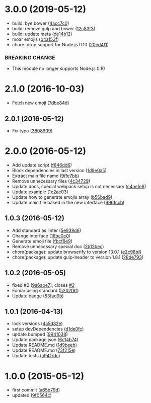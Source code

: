 <a name="3.0.0"></a>

# 3.0.0 (2019-05-12)

- build: bye bower ([4acc7c0](https://github.com/kikobeats/emojis-list/commit/4acc7c0))
- build: remove gulp and bower ([12c83f3](https://github.com/kikobeats/emojis-list/commit/12c83f3))
- build: update meta ([de14b12](https://github.com/kikobeats/emojis-list/commit/de14b12))
- moar emojis ([b4a153f](https://github.com/kikobeats/emojis-list/commit/b4a153f))
- chore: drop support for Node.js 0.10 ([20ed4f1](https://github.com/kikobeats/emojis-list/commit/20ed4f1))

### BREAKING CHANGE

- This module no longer supports Node.js 0.10

<a name="2.1.0"></a>

# 2.1.0 (2016-10-03)

- Fetch new emoji ([7dbe84d](https://github.com/kikobeats/emojis-list/commit/7dbe84d))

<a name="2.0.1"></a>

## 2.0.1 (2016-05-12)

- Fix typo ([3808909](https://github.com/kikobeats/emojis-list/commit/3808909))

<a name="2.0.0"></a>

# 2.0.0 (2016-05-12)

- Add update script ([f846dd6](https://github.com/kikobeats/emojis-list/commit/f846dd6))
- Block dependencies in last version ([1d9e0a5](https://github.com/kikobeats/emojis-list/commit/1d9e0a5))
- Extract main file name ([9ffe7bb](https://github.com/kikobeats/emojis-list/commit/9ffe7bb))
- Remove unnecessary files ([4c34729](https://github.com/kikobeats/emojis-list/commit/4c34729))
- Update docs, special webpack setup is not necessary ([c4aefe9](https://github.com/kikobeats/emojis-list/commit/c4aefe9))
- Update example ([1e2ae03](https://github.com/kikobeats/emojis-list/commit/1e2ae03))
- Update how to generate emojis array ([b56bad9](https://github.com/kikobeats/emojis-list/commit/b56bad9))
- Update main file based in the new interface ([996fccb](https://github.com/kikobeats/emojis-list/commit/996fccb))

<a name="1.0.3"></a>

## 1.0.3 (2016-05-12)

- Add standard as linter ([5e939d6](https://github.com/kikobeats/emojis-list/commit/5e939d6))
- Change interface ([16bc0c0](https://github.com/kikobeats/emojis-list/commit/16bc0c0))
- Generate emoji file ([fbcf8e9](https://github.com/kikobeats/emojis-list/commit/fbcf8e9))
- Remove unnecessary special doc ([2b12bec](https://github.com/kikobeats/emojis-list/commit/2b12bec))
- chore(package): update browserify to version 13.0.1 ([e2c98bf](https://github.com/kikobeats/emojis-list/commit/e2c98bf))
- chore(package): update gulp-header to version 1.8.1 ([28de793](https://github.com/kikobeats/emojis-list/commit/28de793))

<a name="1.0.2"></a>

## 1.0.2 (2016-05-05)

- fixed #2 ([9a6abe7](https://github.com/kikobeats/emojis-list/commit/9a6abe7)), closes [#2](https://github.com/kikobeats/emojis-list/issues/2)
- Fomar using standard ([5202f9f](https://github.com/kikobeats/emojis-list/commit/5202f9f))
- Update badge ([53fad9b](https://github.com/kikobeats/emojis-list/commit/53fad9b))

<a name="1.0.1"></a>

## 1.0.1 (2016-04-13)

- lock versions ([4a5d82e](https://github.com/kikobeats/emojis-list/commit/4a5d82e))
- setup devDependencies ([d1de0fc](https://github.com/kikobeats/emojis-list/commit/d1de0fc))
- update bumped ([9941038](https://github.com/kikobeats/emojis-list/commit/9941038))
- Update package.json ([6c14b74](https://github.com/kikobeats/emojis-list/commit/6c14b74))
- Update README.md ([1d9beeb](https://github.com/kikobeats/emojis-list/commit/1d9beeb))
- Update README.md ([73f215e](https://github.com/kikobeats/emojis-list/commit/73f215e))
- Update tests ([a94f7dc](https://github.com/kikobeats/emojis-list/commit/a94f7dc))

<a name="1.0.0"></a>

# 1.0.0 (2015-05-12)

- first commit ([a65b79d](https://github.com/kikobeats/emojis-list/commit/a65b79d))
- updated ([9f0564c](https://github.com/kikobeats/emojis-list/commit/9f0564c))
